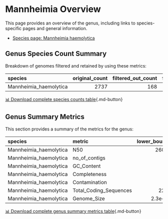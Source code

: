 # Mannheimia Overview
This page provides an overview of the genus, including links to species-specific pages and general information.

- [Species page: Mannheimia haemolytica](/Mannheimia/Mannheimia_haemolytica/)
## Genus Species Count Summary
Breakdown of genomes filtered and retained by using these metrics:

| species                |   original_count |   filtered_out_count |   final_count |
|:-----------------------|-----------------:|---------------------:|--------------:|
| Mannheimia_haemolytica |             2737 |                  168 |          2569 |


[📊 Download complete species counts table](species_counts.csv){.md-button}
## Genus Summary Metrics
This section provides a summary of the metrics for the genus:

| species                | metric                 |   lower_bounds |   upper_bounds |
|:-----------------------|:-----------------------|---------------:|---------------:|
| Mannheimia_haemolytica | N50                    |    26000       |      nan       |
| Mannheimia_haemolytica | no_of_contigs          |      nan       |      230       |
| Mannheimia_haemolytica | GC_Content             |       40       |       42       |
| Mannheimia_haemolytica | Completeness           |       88       |      nan       |
| Mannheimia_haemolytica | Contamination          |      nan       |        7       |
| Mannheimia_haemolytica | Total_Coding_Sequences |     2200       |     3000       |
| Mannheimia_haemolytica | Genome_Size            |        2.3e+06 |        2.9e+06 |


[📊 Download complete genus summary metrics table](genus_summary_metrics.csv){.md-button}
